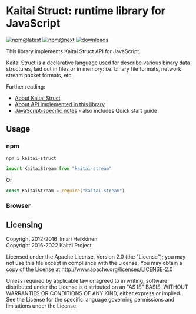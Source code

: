 # Kaitai Struct: runtime library for JavaScript

[![npm@latest](https://img.shields.io/npm/v/kaitai-struct/latest)](https://www.npmjs.com/package/kaitai-struct/v/latest)
[![npm@next](https://img.shields.io/npm/v/kaitai-struct/next)](https://www.npmjs.com/package/kaitai-struct/v/next)
[![downloads](https://img.shields.io/npm/dw/kaitai-struct)](https://www.npmtrends.com/kaitai-struct)

This library implements Kaitai Struct API for JavaScript.

Kaitai Struct is a declarative language used for describe various binary
data structures, laid out in files or in memory: i.e. binary file
formats, network stream packet formats, etc.

Further reading:

- [About Kaitai Struct](http://kaitai.io/)
- [About API implemented in this library](http://doc.kaitai.io/stream_api.html)
- [JavaScript-specific notes](http://doc.kaitai.io/lang_javascript.html) - also includes Quick start guide

## Usage

### npm

```shell
npm i kaitai-struct
```

```ts
import KaitaiStream from "kaitai-stream"
```

Or

```js
const KaitaiStream = require("kaitai-stream")
```

### Browser

## Licensing

Copyright 2012-2016 Ilmari Heikkinen\
Copyright 2016-2022 Kaitai Project

Licensed under the Apache License, Version 2.0 (the "License");
you may not use this file except in compliance with the License.
You may obtain a copy of the License at http://www.apache.org/licenses/LICENSE-2.0

Unless required by applicable law or agreed to in writing, software
distributed under the License is distributed on an "AS IS" BASIS,
WITHOUT WARRANTIES OR CONDITIONS OF ANY KIND, either express or implied.
See the License for the specific language governing permissions and
limitations under the License.
